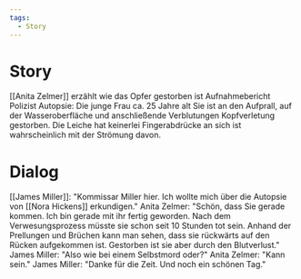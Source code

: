 ```yaml
---
tags:
  - Story
---
```

# Story
[[Anita Zelmer]] erzählt wie das Opfer gestorben ist 
Aufnahmebericht Polizist Autopsie: Die junge Frau ca. 25 Jahre alt Sie ist an den Aufprall, auf der Wasseroberfläche und anschließende Verblutungen Kopfverletung gestorben. Die Leiche hat keinerlei Fingerabdrücke an sich ist wahrscheinlich mit der Strömung davon.
# Dialog
[[James Miller]]: "Kommissar Miller hier. Ich wollte mich über die Autopsie von [[Nora Hickens]] erkundigen."
Anita Zelmer: "Schön, dass Sie gerade kommen. Ich bin gerade mit ihr fertig geworden. Nach dem Verwesungsprozess müsste sie schon seit 10 Stunden tot sein. Anhand der Prellungen und Brüchen kann man sehen, dass sie rückwärts auf den Rücken aufgekommen ist. Gestorben ist sie aber durch den Blutverlust."
James Miller: "Also wie bei einem Selbstmord oder?"
Anita Zelmer: "Kann sein."
James Miller: "Danke für die Zeit. Und noch ein schönen Tag."